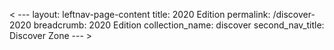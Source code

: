 < ---
layout: leftnav-page-content
title: 2020 Edition
permalink: /discover-2020
breadcrumb: 2020 Edition
collection_name: discover
second_nav_title: Discover Zone
--- >
